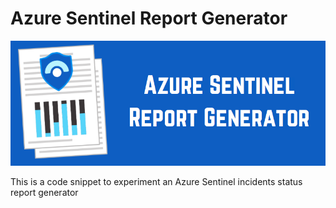 # Azure Sentinel Report Generator

![](Report-Generator.png)

This is a code snippet to experiment an Azure Sentinel incidents status report generator


